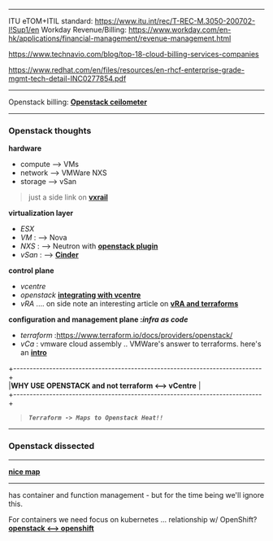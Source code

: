 ***

ITU eTOM+ITIL standard: https://www.itu.int/rec/T-REC-M.3050-200702-I!Sup1/en
Workday Revenue/Billing: https://www.workday.com/en-hk/applications/financial-management/revenue-management.html

https://www.technavio.com/blog/top-18-cloud-billing-services-companies

https://www.redhat.com/en/files/resources/en-rhcf-enterprise-grade-mgmt-tech-detail-INC0277854.pdf

***

Openstack billing: __[Openstack ceilometer](http://superuser.openstack.org/articles/openstack-billing-cloud-kitty/)__

***
### Openstack thoughts

**hardware** <br>

 - compute --> VMs
 - network --> VMWare NXS
 - storage --> vSan

>just a side link on __[vxrail](http://blog.thenetworknerd.com/2018/03/31/a-tale-of-two-vcenters-vxrail-edition/)__

**virtualization layer**<br>
 - _ESX_
 - _VM_ : --> Nova
 - _NXS_ : --> Neutron with __[openstack plugin](https://wiki.openstack.org/wiki/Neutron/VMware_NSX_plugins)__
 - _vSan_ : --> __[Cinder](https://www.openstack.org/assets/presentation-media/HK-Cinder-Driver-ajauch.pptx)__ 


**control plane**
 - _vcentre_
 - _openstack_ __[integrating with vcentre](https://docs.openstack.org/ocata/config-reference/compute/hypervisor-vmware.html)__
 - _vRA_ .... on side note an interesting article on __[vRA and terraforms](https://grantorchard.com/implementation/2017/11/29/tf-provider-for-vra-first-look.html)__

**configuration and management plane :_infra as code_**

 - _terraform_  :https://www.terraform.io/docs/providers/openstack/
 - _vCa_ : vmware cloud assembly .. VMWare's answer to terraforms. here's an __[intro](https://grantorchard.com/tango/introducing-vmware-cloud-automation-services/)__


+----------------------------------------------------------------------------+<br>
|**WHY USE OPENSTACK and not terraform <--> vCentre**                        |<br>
+----------------------------------------------------------------------------+<br>
>**_`Terraform -> Maps to Openstack Heat!!`_** <br>

***
### Openstack dissected
----------------------------
__[nice map](https://www.openstack.org/assets/software/projectmap/openstack-map.pdf)__

----------------------------

has container and function management - but for the time being we'll ignore this.<br>

For containers we need focus on kubernetes ... relationship w/ OpenShift?
__[openstack <--> openshift](https://blog.openshift.com/openshift-on-openstack-delivering-applications-better-together/)__


